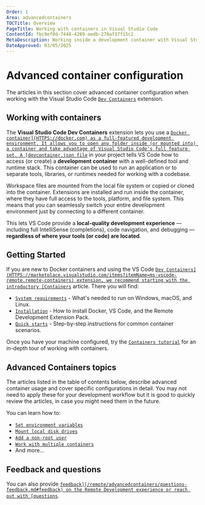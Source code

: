 ```yaml
---
Order: 1
Area: advancedcontainers
TOCTitle: Overview
PageTitle: Working with containers in Visual Studio Code
ContentId: fbc9ef0d-7448-4289-aedb-278af37f15c2
MetaDescription: Working inside a development container with Visual Studio Code
DateApproved: 03/05/2025
---
```


# Advanced container configuration

The articles in this section cover advanced container configuration when working
with the Visual Studio Code
[`Dev Containers`](HTTPS://marketplace.visualstudio.com/items?itemName=ms-vscode-remote.remote-containers)
extension.

## Working with containers

The **Visual Studio Code Dev Containers** extension lets you use a
[`Docker container](HTTPS://docker.com) as a full-featured development
environment. It allows you to open any folder inside (or mounted into) a
container and take advantage of Visual Studio Code's full feature set. A
[devcontainer.json file`](/docs/devcontainers/containers.md#create-a-devcontainerjson-file)
in your project tells VS Code how to access (or create) a **development
container** with a well-defined tool and runtime stack. This container can be
used to run an application or to separate tools, libraries, or runtimes needed
for working with a codebase.

Workspace files are mounted from the local file system or copied or cloned into
the container. Extensions are installed and run inside the container, where they
have full access to the tools, platform, and file system. This means that you
can seamlessly switch your entire development environment just by connecting to
a different container.

This lets VS Code provide a **local-quality development experience** — including
full IntelliSense (completions), code navigation, and debugging — **regardless
of where your tools (or code) are located**.

## Getting Started

If you are new to Docker containers and using the VS Code
[`Dev Containers](HTTPS://marketplace.visualstudio.com/items?itemName=ms-vscode-remote.remote-containers)
extension, we recommend starting with the introductory
[Containers`](/docs/devcontainers/containers.md) article. There you will find:

- [`System requirements`](/docs/devcontainers/containers.md#system-requirements) -
  What's needed to run on Windows, macOS, and Linux.
- [`Installation`](/docs/devcontainers/containers.md#installation) - How to
  install Docker, VS Code, and the Remote Development Extension Pack.
- [`Quick starts`](/docs/devcontainers/containers.md#quick-start-try-a-development-container) -
  Step-by-step instructions for common container scenarios.

Once you have your machine configured, try the
[`Containers tutorial`](/docs/devcontainers/tutorial.md) for an in-depth tour of
working with containers.

## Advanced Containers topics

The articles listed in the table of contents below, describe advanced container
usage and cover specific configurations in detail. You may not need to apply
these for your development workflow but it is good to quickly review the
articles, in case you might need them in the future.

You can learn how to:

- [`Set environment variables`](/remote/advancedcontainers/environment-variables.md)
- [`Mount local disk drives`](/remote/advancedcontainers/add-local-file-mount.md)
- [`Add a non-root user`](/remote/advancedcontainers/add-nonroot-user.md)
- [`Work with multiple containers`](/remote/advancedcontainers/connect-multiple-containers.md)
- And more...

## Feedback and questions

You can also provide
[`feedback](/remote/advancedcontainers/questions-feedback.md#feedback) on the
Remote Development experience or reach out with
[questions`](/remote/advancedcontainers/questions-feedback.md#resources).
